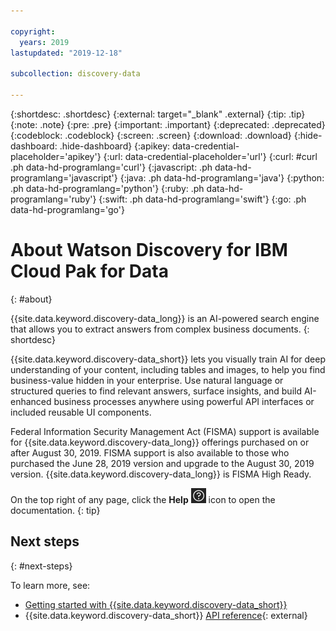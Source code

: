 ```yaml
---

copyright:
  years: 2019
lastupdated: "2019-12-18"

subcollection: discovery-data

---
```


{:shortdesc: .shortdesc}
{:external: target="_blank" .external}
{:tip: .tip}
{:note: .note}
{:pre: .pre}
{:important: .important}
{:deprecated: .deprecated}
{:codeblock: .codeblock}
{:screen: .screen}
{:download: .download}
{:hide-dashboard: .hide-dashboard}
{:apikey: data-credential-placeholder='apikey'} 
{:url: data-credential-placeholder='url'}
{:curl: #curl .ph data-hd-programlang='curl'}
{:javascript: .ph data-hd-programlang='javascript'}
{:java: .ph data-hd-programlang='java'}
{:python: .ph data-hd-programlang='python'}
{:ruby: .ph data-hd-programlang='ruby'}
{:swift: .ph data-hd-programlang='swift'}
{:go: .ph data-hd-programlang='go'}

# About Watson Discovery for IBM Cloud Pak for Data
{: #about}

{{site.data.keyword.discovery-data_long}} is an AI-powered search engine that allows you to extract answers from complex business documents.
{: shortdesc}

{{site.data.keyword.discovery-data_short}} lets you visually train AI for deep understanding of your content, including tables and images, to help you find business-value hidden in your enterprise. Use natural language or structured queries to find relevant answers, surface insights, and build AI-enhanced business processes anywhere using powerful API interfaces or included reusable UI components.

Federal Information Security Management Act (FISMA) support is available for {{site.data.keyword.discovery-data_long}} offerings purchased on or after August 30, 2019. FISMA support is also available to those who purchased the June 28, 2019 version and upgrade to the August 30, 2019 version. {{site.data.keyword.discovery-data_long}} is FISMA High Ready.

On the top right of any page, click the **Help** ![Help icon](images/help_icon.png) icon to open the documentation.
{: tip}


## Next steps
{: #next-steps}

To learn more, see:

-  [Getting started with {{site.data.keyword.discovery-data_short}}](/docs/discovery-data?topic=discovery-data-getting-started)
-  {{site.data.keyword.discovery-data_short}} [API reference](https://{DomainName}/apidocs/discovery-data-v2){: external}
